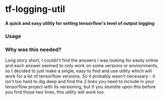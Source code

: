 # tf-logging-util
#### A quick and easy utility for setting tensorflow's level of output logging

### Usage


### Why was this needed?
Long story short, I couldn't find the answers I was looking for easily online and each answer seemed to only work on some versions or environments, so I decided to just make a single, easy to find and use utility which will work for a lot of tensorflow versions. So it probably wasn't necessary - it isn't too hard to dig deep and find the 2 lines you need to include in your tensorflow project with its versioning, but if you stumble upon this before you find those two lines, this utility will work too.

